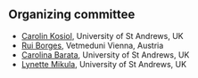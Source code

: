 ## Organizing committee

* [Carolin Kosiol](https://risweb.st-andrews.ac.uk/portal/en/persons/carolin-kosiol(c9f40ab1-9f6d-4739-b827-f572db24bbd5).html), University of St Andrews, UK
* [Rui Borges](https://www.researchgate.net/profile/Rui_Borges4), Vetmeduni Vienna, Austria
* [Carolina Barata](https://synergy.st-andrews.ac.uk/cbd/person/cdcbrb/), University of St Andrews, UK
* [Lynette Mikula](https://synergy.st-andrews.ac.uk/cbd/person/lcm29/), University of St Andrews, UK